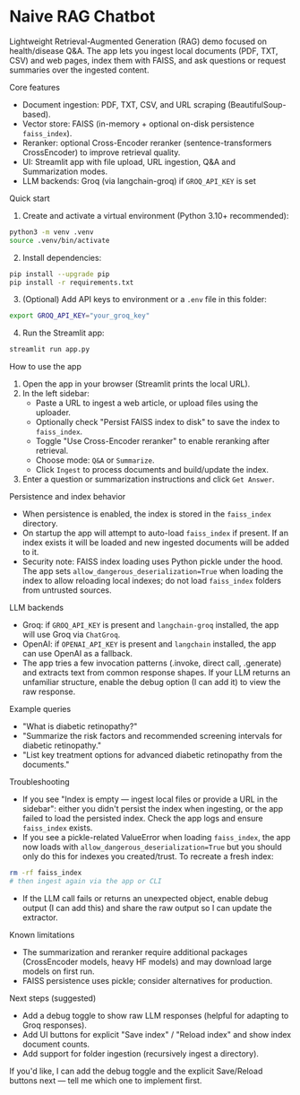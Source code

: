 # Naive RAG Chatbot

Lightweight Retrieval-Augmented Generation (RAG) demo focused on health/disease Q&A. The app lets you ingest local documents (PDF, TXT, CSV) and web pages, index them with FAISS, and ask questions or request summaries over the ingested content.

Core features
- Document ingestion: PDF, TXT, CSV, and URL scraping (BeautifulSoup-based).
- Vector store: FAISS (in-memory + optional on-disk persistence `faiss_index`).
- Reranker: optional Cross-Encoder reranker (sentence-transformers CrossEncoder) to improve retrieval quality.
- UI: Streamlit app with file upload, URL ingestion, Q&A and Summarization modes.
- LLM backends: Groq (via langchain-groq) if `GROQ_API_KEY` is set


Quick start
1. Create and activate a virtual environment (Python 3.10+ recommended):
```bash
python3 -m venv .venv
source .venv/bin/activate
```
2. Install dependencies:
```bash
pip install --upgrade pip
pip install -r requirements.txt
```
3. (Optional) Add API keys to environment or a `.env` file in this folder:
```bash
export GROQ_API_KEY="your_groq_key"
```
4. Run the Streamlit app:
```bash
streamlit run app.py
```

How to use the app
1. Open the app in your browser (Streamlit prints the local URL).
2. In the left sidebar:
	- Paste a URL to ingest a web article, or upload files using the uploader.
	- Optionally check "Persist FAISS index to disk" to save the index to `faiss_index`.
	- Toggle "Use Cross-Encoder reranker" to enable reranking after retrieval.
	- Choose mode: `Q&A` or `Summarize`.
	- Click `Ingest` to process documents and build/update the index.
3. Enter a question or summarization instructions and click `Get Answer`.

Persistence and index behavior
- When persistence is enabled, the index is stored in the `faiss_index` directory.
- On startup the app will attempt to auto-load `faiss_index` if present. If an index exists it will be loaded and new ingested documents will be added to it.
- Security note: FAISS index loading uses Python pickle under the hood. The app sets `allow_dangerous_deserialization=True` when loading the index to allow reloading local indexes; do not load `faiss_index` folders from untrusted sources.

LLM backends
- Groq: if `GROQ_API_KEY` is present and `langchain-groq` installed, the app will use Groq via `ChatGroq`.
- OpenAI: if `OPENAI_API_KEY` is present and `langchain` installed, the app can use OpenAI as a fallback.
- The app tries a few invocation patterns (.invoke, direct call, .generate) and extracts text from common response shapes. If your LLM returns an unfamiliar structure, enable the debug option (I can add it) to view the raw response.

Example queries
- "What is diabetic retinopathy?"
- "Summarize the risk factors and recommended screening intervals for diabetic retinopathy."
- "List key treatment options for advanced diabetic retinopathy from the documents."

Troubleshooting
- If you see "Index is empty — ingest local files or provide a URL in the sidebar": either you didn't persist the index when ingesting, or the app failed to load the persisted index. Check the app logs and ensure `faiss_index` exists.
- If you see a pickle-related ValueError when loading `faiss_index`, the app now loads with `allow_dangerous_deserialization=True` but you should only do this for indexes you created/trust. To recreate a fresh index:
```bash
rm -rf faiss_index
# then ingest again via the app or CLI
```
- If the LLM call fails or returns an unexpected object, enable debug output (I can add this) and share the raw output so I can update the extractor.

Known limitations
- The summarization and reranker require additional packages (CrossEncoder models, heavy HF models) and may download large models on first run.
- FAISS persistence uses pickle; consider alternatives for production.

Next steps (suggested)
- Add a debug toggle to show raw LLM responses (helpful for adapting to Groq responses).
- Add UI buttons for explicit "Save index" / "Reload index" and show index document counts.
- Add support for folder ingestion (recursively ingest a directory).

If you'd like, I can add the debug toggle and the explicit Save/Reload buttons next — tell me which one to implement first.

